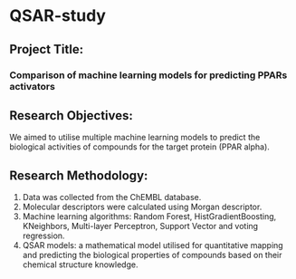 # QSAR-study

## Project Title: 
### Comparison of machine learning models for predicting PPARs activators

## Research Objectives:
We aimed to utilise multiple machine learning models to predict the biological activities of compounds for the target protein (PPAR alpha).

## Research Methodology:
1.	Data was collected from the ChEMBL database.
2.	Molecular descriptors were calculated using Morgan descriptor.
3.	Machine learning algorithms: Random Forest, HistGradientBoosting, KNeighbors, Multi-layer Perceptron, Support Vector and voting regression.
4.	QSAR models: a mathematical model utilised for quantitative mapping and predicting the biological properties of compounds based on their chemical structure knowledge. 
